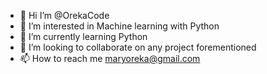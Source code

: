 - 👋 Hi I’m @OrekaCode
- 👀 I’m interested in Machine learning with Python 
- 🌱 I’m currently learning Python 
- 💞️ I’m looking to collaborate on any project forementioned 
- 📫 How to reach me maryoreka@gmail.com

<!---
OrekaCode/OrekaCode is a ✨ special ✨ repository because its `README.md` (this file) appears on your GitHub profile.
You can click the Preview link to take a look at your changes.
--->
